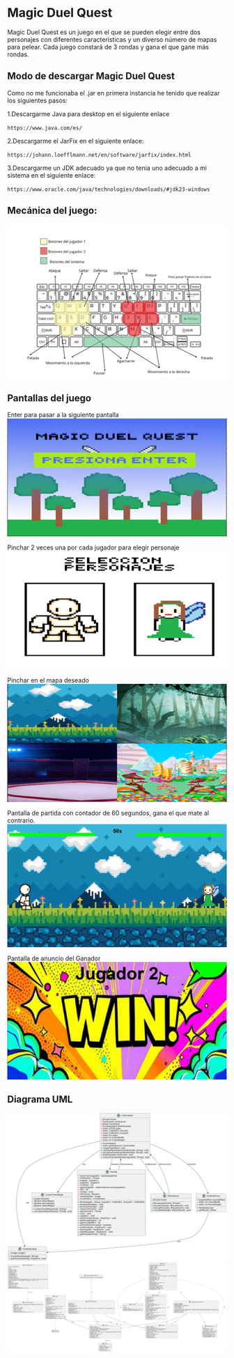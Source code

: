 # Magic Duel Quest

Magic Duel Quest es un juego en el que se pueden elegir entre dos personajes con diferentes caracteristicas y un diverso número de mapas para pelear.
Cada juego constará de 3 rondas y gana el que gane más rondas.

## Modo de descargar Magic Duel Quest
Como no me funcionaba el .jar en primera instancia he tenido que realizar los siguientes pasos:

1.Descargarme Java para desktop en el siguiente enlace 

`https://www.java.com/es/`

2.Descargarme el JarFix en el siguiente enlace:

`https://johann.loefflmann.net/en/software/jarfix/index.html`

3.Descargarme un JDK adecuado ya que no tenia uno adecuado a mi sistema en el siguiente enlace:

`https://www.oracle.com/java/technologies/downloads/#jdk23-windows`

## Mecánica del juego:
![alt text](<_Photo Collage Vision Board .png>)

## Pantallas del juego
Enter para pasar a la siguiente pantalla
![alt text](image-1.png)

Pinchar 2 veces una por cada jugador para elegir personaje
![alt text](image-2.png)

Pinchar en el mapa deseado
![alt text](image-3.png)

Pantalla de partida con contador de 60 segundos, gana el que mate al contrario.
![alt text](image-4.png)

Pantalla de anuncio del Ganador 
![alt text](image-5.png)

## Diagrama UML
![alt text](uml2.png)
![alt text](uml.png)


